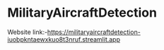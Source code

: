# MilitaryAircraftDetection
Website link:-https://militaryaircraftdetection-iuobpkntaewxkuo8t3nruf.streamlit.app
